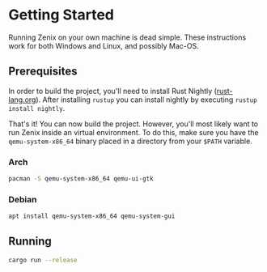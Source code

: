 # Getting Started

Running Zenix on your own machine is dead simple. These instructions work for both Windows and Linux, and possibly Mac-OS.

## Prerequisites

In order to build the project, you'll need to install Rust Nightly ([rust-lang.org](https://www.rust-lang.org/tools/install)). After installing `rustup` you can install nightly by executing `rustup install nightly`.

That's it! You can now build the project. However, you'll most likely want to run Zenix inside an virtual environment. To do this, make sure you have the `qemu-system-x86_64` binary placed in a directory from your `$PATH` variable.

### Arch

```bash
pacman -S qemu-system-x86_64 qemu-ui-gtk
```

### Debian

```bash
apt install qemu-system-x86_64 qemu-system-gui
```

## Running

```bash
cargo run --release
```
